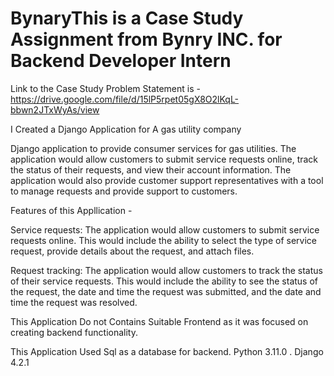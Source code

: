 # BynaryThis is a Case Study Assignment from Bynry INC. for Backend Developer Intern

Link to the Case Study Problem Statement is - https://drive.google.com/file/d/15lP5rpet05gX8O2lKqL-bbwn2JTxWyAs/view

I Created a Django Application for A gas utility company

Django application to provide consumer services for gas utilities. The application would allow customers to submit service requests online, track the status of their requests, and view their account information. The application would also provide customer support representatives with a tool to manage requests and provide support to customers.

Features of this Appllication -

Service requests: The application would allow customers to submit service requests online. This would include the ability to select the type of service request, provide details about the request, and attach files.

Request tracking: The application would allow customers to track the status of their service requests. This would include the ability to see the status of the request, the date and time the request was submitted, and the date and time the request was resolved.

This Application Do not Contains Suitable Frontend as it was focused on creating backend functionality.

This Application Used Sql as a database for backend. Python 3.11.0 . Django 4.2.1
